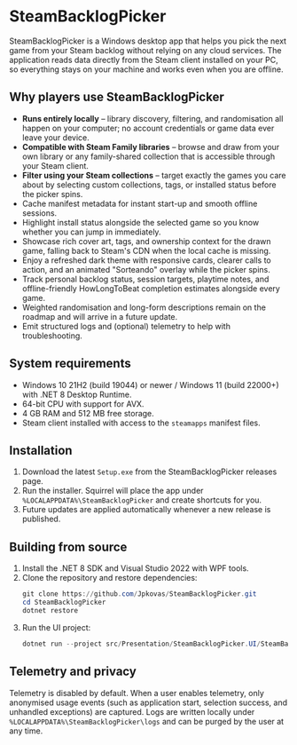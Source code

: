 # SteamBacklogPicker

SteamBacklogPicker is a Windows desktop app that helps you pick the next game from your Steam backlog without relying on any cloud services. The application reads data directly from the Steam client installed on your PC, so everything stays on your machine and works even when you are offline.

## Why players use SteamBacklogPicker

- **Runs entirely locally** – library discovery, filtering, and randomisation all happen on your computer; no account credentials or game data ever leave your device.
- **Compatible with Steam Family libraries** – browse and draw from your own library or any family-shared collection that is accessible through your Steam client.
- **Filter using your Steam collections** – target exactly the games you care about by selecting custom collections, tags, or installed status before the picker spins.
- Cache manifest metadata for instant start-up and smooth offline sessions.
- Highlight install status alongside the selected game so you know whether you can jump in immediately.
- Showcase rich cover art, tags, and ownership context for the drawn game, falling back to Steam's CDN when the local cache is missing.
- Enjoy a refreshed dark theme with responsive cards, clearer calls to action, and an animated "Sorteando" overlay while the picker spins.
- Track personal backlog status, session targets, playtime notes, and offline-friendly HowLongToBeat completion estimates alongside every game.
- Weighted randomisation and long-form descriptions remain on the roadmap and will arrive in a future update.
- Emit structured logs and (optional) telemetry to help with troubleshooting.

## System requirements

- Windows 10 21H2 (build 19044) or newer / Windows 11 (build 22000+) with .NET 8 Desktop Runtime.
- 64-bit CPU with support for AVX.
- 4 GB RAM and 512 MB free storage.
- Steam client installed with access to the `steamapps` manifest files.

## Installation

1. Download the latest `Setup.exe` from the SteamBacklogPicker releases page.
2. Run the installer. Squirrel will place the app under `%LOCALAPPDATA%\SteamBacklogPicker` and create shortcuts for you.
3. Future updates are applied automatically whenever a new release is published.

## Building from source

1. Install the .NET 8 SDK and Visual Studio 2022 with WPF tools.
2. Clone the repository and restore dependencies:
   ```powershell
   git clone https://github.com/Jpkovas/SteamBacklogPicker.git
   cd SteamBacklogPicker
   dotnet restore
   ```
3. Run the UI project:
   ```powershell
   dotnet run --project src/Presentation/SteamBacklogPicker.UI/SteamBacklogPicker.UI.csproj
   ```

## Telemetry and privacy

Telemetry is disabled by default. When a user enables telemetry, only anonymised usage events (such as application start, selection success, and unhandled exceptions) are captured. Logs are written locally under `%LOCALAPPDATA%\SteamBacklogPicker\logs` and can be purged by the user at any time.
